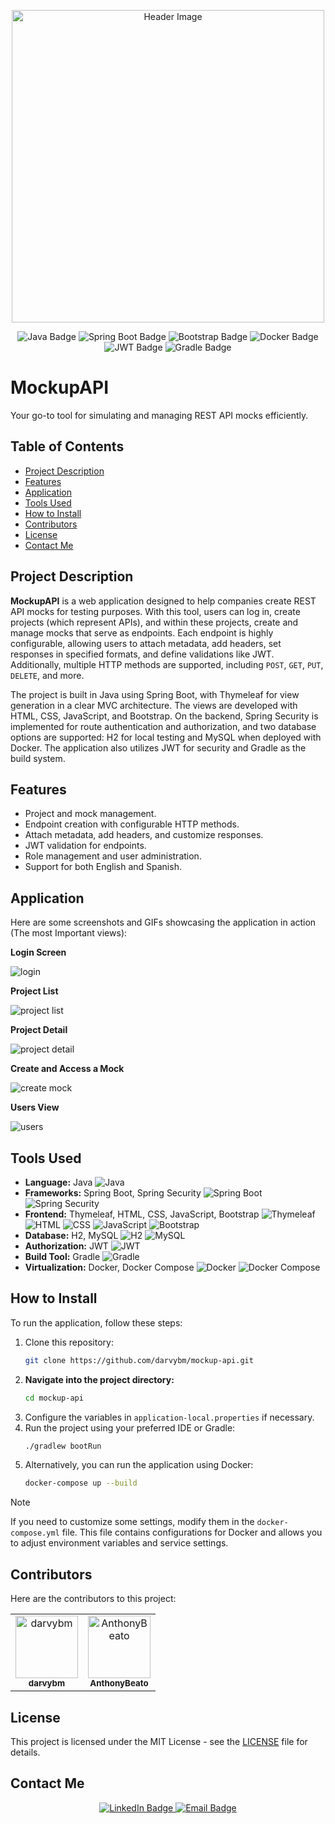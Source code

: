 <p align="center">
  <img src="https://github.com/user-attachments/assets/0c59d55f-a56f-4644-93a6-c1a2fd93a4e8" alt="Header Image" width="500"/>
</p>

<p align="center">
  <img src="https://img.shields.io/badge/Language-Java-blue" alt="Java Badge"/>
  <img src="https://img.shields.io/badge/Framework-Spring%20Boot-brightgreen" alt="Spring Boot Badge"/>
  <img src="https://img.shields.io/badge/Frontend-Bootstrap-lightgrey" alt="Bootstrap Badge"/>
  <img src="https://img.shields.io/badge/Virtualization-Docker-blueviolet" alt="Docker Badge"/>
  <img src="https://img.shields.io/badge/Authentication-JWT-yellowgreen" alt="JWT Badge"/>
  <img src="https://img.shields.io/badge/Build%20Tool-Gradle-orange" alt="Gradle Badge"/>
</p>

# MockupAPI
Your go-to tool for simulating and managing REST API mocks efficiently.

## Table of Contents
- [Project Description](#project-description)
- [Features](#features)
- [Application](#application)
- [Tools Used](#tools-used)
- [How to Install](#how-to-install)
- [Contributors](#contributors)
- [License](#license)
- [Contact Me](#contact-me)

## Project Description
**MockupAPI** is a web application designed to help companies create REST API mocks for testing purposes. With this tool, users can log in, create projects (which represent APIs), and within these projects, create and manage mocks that serve as endpoints. Each endpoint is highly configurable, allowing users to attach metadata, add headers, set responses in specified formats, and define validations like JWT. Additionally, multiple HTTP methods are supported, including `POST`, `GET`, `PUT`, `DELETE`, and more.

The project is built in Java using Spring Boot, with Thymeleaf for view generation in a clear MVC architecture. The views are developed with HTML, CSS, JavaScript, and Bootstrap. On the backend, Spring Security is implemented for route authentication and authorization, and two database options are supported: H2 for local testing and MySQL when deployed with Docker. The application also utilizes JWT for security and Gradle as the build system.

## Features
- Project and mock management.
- Endpoint creation with configurable HTTP methods.
- Attach metadata, add headers, and customize responses.
- JWT validation for endpoints.
- Role management and user administration.
- Support for both English and Spanish.

## Application
Here are some screenshots and GIFs showcasing the application in action (The most Important views):

**Login Screen**
<p align="left">
  <img src="https://github.com/user-attachments/assets/5eb12bac-7757-4829-a741-2a6f7683b5de" alt="login"/>
</p>

**Project List**
<p align="left">
  <img src="https://github.com/user-attachments/assets/6db36450-f712-4058-a0ce-00fd001f5877" alt="project list"/>
</p>

**Project Detail**
<p align="left">
  <img src="https://github.com/user-attachments/assets/a7d8b484-c3da-480e-8f96-1047df0272c5" alt="project detail"/>
</p>

**Create and Access a Mock**
<p align="left">
  <img src="https://github.com/user-attachments/assets/4435b48b-bcaf-4301-9d46-8ad1c8f2f861" alt="create mock"/>
</p>

**Users View**
<p align="left">
  <img src="https://github.com/user-attachments/assets/09eea94c-246f-4652-ba30-f9b6eaf1a941" alt="users"/>
</p>

## Tools Used
- **Language:** Java ![Java](https://img.shields.io/badge/Language-Java-blue)
- **Frameworks:** Spring Boot, Spring Security ![Spring Boot](https://img.shields.io/badge/Framework-Spring%20Boot-brightgreen) ![Spring Security](https://img.shields.io/badge/Spring%20Security-5A9F57?style=flat&logo=spring)
- **Frontend:** Thymeleaf, HTML, CSS, JavaScript, Bootstrap ![Thymeleaf](https://img.shields.io/badge/Frontend-Thymeleaf-orange) ![HTML](https://img.shields.io/badge/HTML5-E34F26?style=flat&logo=html5&logoColor=white) ![CSS](https://img.shields.io/badge/CSS3-1572B6?style=flat&logo=css3&logoColor=white) ![JavaScript](https://img.shields.io/badge/JavaScript-F7DF1E?style=flat&logo=javascript&logoColor=black) ![Bootstrap](https://img.shields.io/badge/Bootstrap-563D7C?style=flat&logo=bootstrap&logoColor=white)
- **Database:** H2, MySQL ![H2](https://img.shields.io/badge/Database-H2-lightgrey) ![MySQL](https://img.shields.io/badge/Database-MySQL-4479A1?style=flat&logo=mysql&logoColor=white)
- **Authorization:** JWT ![JWT](https://img.shields.io/badge/Authentication-JWT-yellowgreen)
- **Build Tool:** Gradle ![Gradle](https://img.shields.io/badge/Build%20Tool-Gradle-02303A?style=flat&logo=gradle&logoColor=white)
- **Virtualization:** Docker, Docker Compose ![Docker](https://img.shields.io/badge/Virtualization-Docker-blue) ![Docker Compose](https://img.shields.io/badge/Docker%20Compose-2496ED?style=flat&logo=docker&logoColor=white)

## How to Install
To run the application, follow these steps:

1. Clone this repository:
    ```bash
    git clone https://github.com/darvybm/mockup-api.git
    ```
2. **Navigate into the project directory:**
    ```bash
    cd mockup-api
    ```
3. Configure the variables in `application-local.properties` if necessary.
4. Run the project using your preferred IDE or Gradle:
    ```bash
    ./gradlew bootRun
    ```
5. Alternatively, you can run the application using Docker:
    ```bash
    docker-compose up --build
    ```

> [!NOTE]  
> If you need to customize some settings, modify them in the `docker-compose.yml` file. This file contains configurations for Docker and allows you to adjust environment variables and service settings.

## Contributors
Here are the contributors to this project:

<table>
  <tr>
    <td align="center">
      <a href="https://github.com/darvybm">
        <img src="https://github.com/darvybm.png" width="100px;" alt="darvybm"/>
        <br />
        <sub><b>darvybm</b></sub>
      </a>
    </td>
    <td align="center">
      <a href="https://github.com/AnthonyBeato">
        <img src="https://github.com/AnthonyBeato.png" width="100px;" alt="AnthonyBeato"/>
        <br />
        <sub><b>AnthonyBeato</b></sub>
      </a>
    </td>
  </tr>
</table>

## License
This project is licensed under the MIT License - see the [LICENSE](LICENSE) file for details.

## Contact Me

<p align="center">
  <a href="https://www.linkedin.com/in/darvybm" target="_blank">
    <img src="https://img.shields.io/badge/LinkedIn-@darvybm-blue?style=flat&logo=linkedin&logoColor=white" alt="LinkedIn Badge"/>
  </a>
  <a href="mailto:darvybm@gmail.com" target="_blank">
    <img src="https://img.shields.io/badge/Email-Contact%20Me-orange" alt="Email Badge"/>
  </a>
</p>
